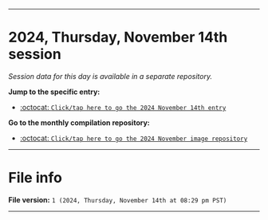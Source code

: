 
***

# 2024, Thursday, November 14th session

_Session data for this day is available in a separate repository._

**Jump to the specific entry:**

- [:octocat: `Click/tap here to go the 2024 November 14th entry`](https://github.com/seanpm2001/SeansLifeArchive_Images_MotorWorld_CarFactory_Y2024_V11/tree/SeansLifeArchive_Images_MotorWorld_CarFactory_Y2024_V11_Main-dev/2024/11_November/14/)

**Go to the monthly compilation repository:**

- [:octocat: `Click/tap here to go the 2024 November image repository`](https://github.com/seanpm2001/SeansLifeArchive_Images_MotorWorld_CarFactory_Y2024_V11/)

***

# File info

**File version:** `1 (2024, Thursday, November 14th at 08:29 pm PST)`

***
